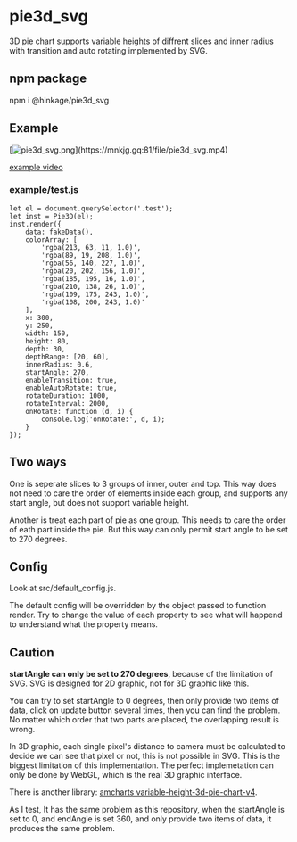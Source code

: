 # pie3d_svg
3D pie chart supports variable heights of diffrent slices and inner radius with transition and auto rotating implemented by SVG.

## npm package
npm i @hinkage/pie3d_svg

## Example
[![pie3d_svg.png](https://mnkjg.gq:81/file/pie3d_svg.png?)](https://mnkjg.gq:81/file/pie3d_svg.mp4)

[example video](https://mnkjg.gq:81/file/pie3d_svg.mp4)

### example/test.js
```
let el = document.querySelector('.test');
let inst = Pie3D(el);
inst.render({
	data: fakeData(),
	colorArray: [
		'rgba(213, 63, 11, 1.0)',
		'rgba(89, 19, 208, 1.0)',
		'rgba(56, 140, 227, 1.0)',
		'rgba(20, 202, 156, 1.0)',
		'rgba(185, 195, 16, 1.0)',
		'rgba(210, 138, 26, 1.0)',
		'rgba(109, 175, 243, 1.0)',
		'rgba(108, 200, 243, 1.0)'
	],
	x: 300,
	y: 250,
	width: 150,
	height: 80,
	depth: 30,
	depthRange: [20, 60],
	innerRadius: 0.6,
	startAngle: 270,
	enableTransition: true,
	enableAutoRotate: true,
	rotateDuration: 1000,
	rotateInterval: 2000,
	onRotate: function (d, i) {
		console.log('onRotate:', d, i);
	}
});
```

## Two ways
One is seperate slices to 3 groups of inner, outer and top. This way does
not need to care the order of elements inside each group, and supports 
any start angle, but does not support variable height.

Another is treat each part of pie as one group. This needs to care the order
of eath part inside the pie. But this way can only permit start angle to be set
to 270 degrees.

## Config
Look at src/default_config.js.

The default config will be overridden by the object passed to function render.
Try to change the value of each property to see what will happend to
understand what the property means.

## Caution
**startAngle can only be set to 270 degrees**, because of the limitation of SVG.
SVG is designed for 2D graphic, not for 3D graphic like this.

You can try to set startAngle to 0 degrees, then only provide two items of
data, click on update button several times, then you can find the problem.
No matter which order that two parts are placed, the overlapping result is
wrong.

In 3D graphic, each single pixel's distance to camera must be calculated to
decide we can see that pixel or not, this is not possible in SVG. This is
the biggest limitation of this implementation. The perfect implemetation
can only be done by WebGL, which is the real 3D graphic interface.

There is another library:
[amcharts variable-height-3d-pie-chart-v4](https://www.amcharts.com/demos-v4/variable-height-3d-pie-chart-v4/).

As I test, It has the same problem as this repository, when the startAngle is
set to 0, and endAngle is set 360, and only provide two items of data, it
produces the same problem.

